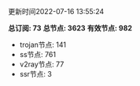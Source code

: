 更新时间2022-07-16 13:55:24

**总订阅: 73**
**总节点: 3623**
**有效节点: 982**
- trojan节点: 141
- ss节点: 761
- v2ray节点: 77
- ssr节点: 3
